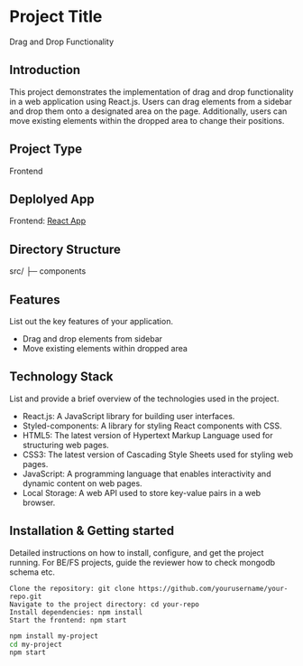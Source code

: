 # Project Title
Drag and Drop Functionality

## Introduction
This project demonstrates the implementation of drag and drop functionality in a web application using React.js. Users can drag elements from a sidebar and drop them onto a designated area on the page. Additionally, users can move existing elements within the dropped area to change their positions.
## Project Type
Frontend 

## Deplolyed App
Frontend: [React App](https://unscript-ai.vercel.app/)

## Directory Structure
src/
├─ components


## Features
List out the key features of your application.

- Drag and drop elements from sidebar
- Move existing elements within dropped area


## Technology Stack
List and provide a brief overview of the technologies used in the project.

- React.js: A JavaScript library for building user interfaces.
- Styled-components: A library for styling React components with CSS.
- HTML5: The latest version of Hypertext Markup Language used for structuring web pages.
- CSS3: The latest version of Cascading Style Sheets used for styling web pages.
- JavaScript: A programming language that enables interactivity and dynamic content on web pages.
- Local Storage: A web API used to store key-value pairs in a web browser.


## Installation & Getting started
Detailed instructions on how to install, configure, and get the project running. For BE/FS projects, guide the reviewer how to check mongodb schema etc.
```
Clone the repository: git clone https://github.com/yourusername/your-repo.git
Navigate to the project directory: cd your-repo
Install dependencies: npm install
Start the frontend: npm start
```

```bash
npm install my-project
cd my-project
npm start
